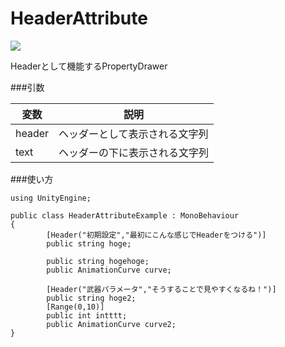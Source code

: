 HeaderAttribute
==========================

![](https://raw.github.com/anchan828/file-place/master/property-drawer-collection/Screen%20Shot%202013-07-12%20at%2017.55.30.png)

Headerとして機能するPropertyDrawer

###引数

|変数|説明|
|---|---|
|header|ヘッダーとして表示される文字列|
|text|ヘッダーの下に表示される文字列|

###使い方

```
using UnityEngine;

public class HeaderAttributeExample : MonoBehaviour
{
		[Header("初期設定","最初にこんな感じでHeaderをつける")]
		public string hoge;
		
		public string hogehoge;
		public AnimationCurve curve;

		[Header("武器パラメータ","そうすることで見やすくなるね！")]
		public string hoge2;
		[Range(0,10)]
		public int intttt;
		public AnimationCurve curve2;
}
```